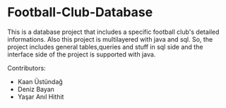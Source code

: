 # Football-Club-Database
This is a database project that includes a specific football club's detailed informations. Also this project is multilayered with java and sql. So, the project includes general tables,queries and stuff in sql side and the interface side of the project is supported with java.

Contributors:
- Kaan Üstündağ
- Deniz Bayan
- Yaşar Anıl Hithit
